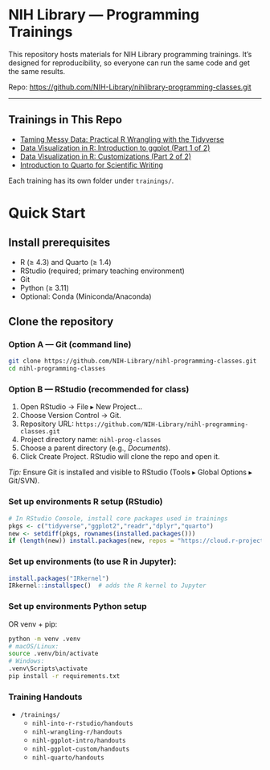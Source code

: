 # NIH Library — Programming Trainings

This repository hosts materials for NIH Library programming trainings. It’s designed for reproducibility, so everyone can run the same code and get the same results.

Repo: <https://github.com/NIH-Library/nihlibrary-programming-classes.git>

------------------------------------------------------------------------

## Trainings in This Repo

-   [Taming Messy Data: Practical R Wrangling with the Tidyverse](https://www.nihlibrary.nih.gov/training/taming-messy-data-practical-r-wrangling-tidyverse-0)
-   [Data Visualization in R: Introduction to ggplot (Part 1 of 2)](https://www.nihlibrary.nih.gov/training/data-visualization-r-introduction-ggplot-part-1-2-2)
-   [Data Visualization in R: Customizations (Part 2 of 2)](https://www.nihlibrary.nih.gov/training/data-visualization-r-customizations-part-2-2-2)
-   [Introduction to Quarto for Scientific Writing](https://www.nihlibrary.nih.gov/training/introduction-quarto-scientific-writing)

Each training has its own folder under `trainings/`.

# Quick Start

## Install prerequisites

-   R (≥ 4.3) and Quarto (≥ 1.4)
-   RStudio (required; primary teaching environment)
-   Git
-   Python (≥ 3.11)
-   Optional: Conda (Miniconda/Anaconda)

## Clone the repository

### Option A — Git (command line)

``` bash
git clone https://github.com/NIH-Library/nihl-programming-classes.git
cd nihl-programming-classes
```

### Option B — RStudio (recommended for class)

1.  Open RStudio → File ▸ New Project…
2.  Choose Version Control → Git.
3.  Repository URL: `https://github.com/NIH-Library/nihl-programming-classes.git`
4.  Project directory name: `nihl-prog-classes`
5.  Choose a parent directory (e.g., *Documents*).
6.  Click Create Project. RStudio will clone the repo and open it.

*Tip:* Ensure Git is installed and visible to RStudio (Tools ▸ Global Options ▸ Git/SVN).

### Set up environments R setup (RStudio)

``` r
# In RStudio Console, install core packages used in trainings
pkgs <- c("tidyverse","ggplot2","readr","dplyr","quarto")
new <- setdiff(pkgs, rownames(installed.packages()))
if (length(new)) install.packages(new, repos = "https://cloud.r-project.org")
```

### Set up environments (to use R in Jupyter):

``` r
install.packages("IRkernel")
IRkernel::installspec()  # adds the R kernel to Jupyter
```

### Set up environments Python setup

OR venv + pip:

``` bash
python -m venv .venv
# macOS/Linux:
source .venv/bin/activate
# Windows:
.venv\Scripts\activate
pip install -r requirements.txt
```

### Training Handouts

-   `/trainings/`
    -   `nihl-into-r-rstudio/handouts`
    -   `nihl-wrangling-r/handouts`
    -   `nihl-ggplot-intro/handouts`
    -   `nihl-ggplot-custom/handouts`
    -   `nihl-quarto/handouts`
